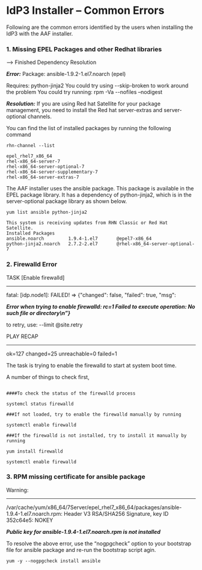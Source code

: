 ---
---

# IdP3 Installer – Common Errors

Following are the common errors identified by the users when installing the IdP3 with the AAF installer.

### 1. Missing EPEL Packages and other Redhat libraries

--> Finished Dependency Resolution

***Error:*** Package: ansible-1.9.2-1.el7.noarch (epel) 

Requires: python-jinja2
You could try using --skip-broken to work around the problem
You could try running: rpm -Va --nofiles –nodigest 

***Resolution:*** If you are using Red hat Satellite for your package management, you need to install the Red hat server-extras and server-optional channels.

You can find the list of installed packages by running the following command

```
rhn-channel --list

epel_rhel7_x86_64
rhel-x86_64-server-7
rhel-x86_64-server-optional-7
rhel-x86_64-server-supplementary-7
rhel-x86_64-server-extras-7

```


The AAF installer uses the ansible package. This package is available in the EPEL package library. It has a dependency of python-jinja2, which is in the server-optional package library as shown below.

```
yum list ansible python-jinja2

This system is receiving updates from RHN Classic or Red Hat Satellite.
Installed Packages
ansible.noarch         1.9.4-1.el7       @epel7-x86_64
python-jinja2.noarch   2.7.2-2.el7       @rhel-x86_64-server-optional-7

```

### 2. Firewalld Error

TASK [Enable firewalld]

********************************************************
fatal: [idp.node1]: FAILED! => {"changed": false, "failed": true, "msg": 

***Error when trying to enable firewalld: rc=1 Failed to execute operation: No such file or directory\n”}***

to retry, use: --limit @site.retry

PLAY RECAP 

*********************************************************************

ok=127  changed=25   unreachable=0    failed=1



The task is trying to enable the firewalld to start at system boot time. 

A number of things to check first,


```

####To check the status of the firewalld process

systemcl status firewalld

###If not loaded, try to enable the firewalld manually by running

systemctl enable firewalld

###If the firewalld is not installed, try to install it manually by running

yum install firewalld

systemctl enable firewalld

```



### 3. RPM missing certificate for ansible package

Warning:

********************************************************

/var/cache/yum/x86_64/7Server/epel_rhel7_x86_64/packages/ansible-1.9.4-1.el7.noarch.rpm: Header V3 RSA/SHA256 Signature, key ID 352c64e5: NOKEY

***Public key for ansible-1.9.4-1.el7.noarch.rpm is not installed***

To resolve the above error, use the “nogpgcheck” option to your bootstrap file for ansible package and re-run the bootstrap script agin.

```
yum -y --nogpgcheck install ansible

```














